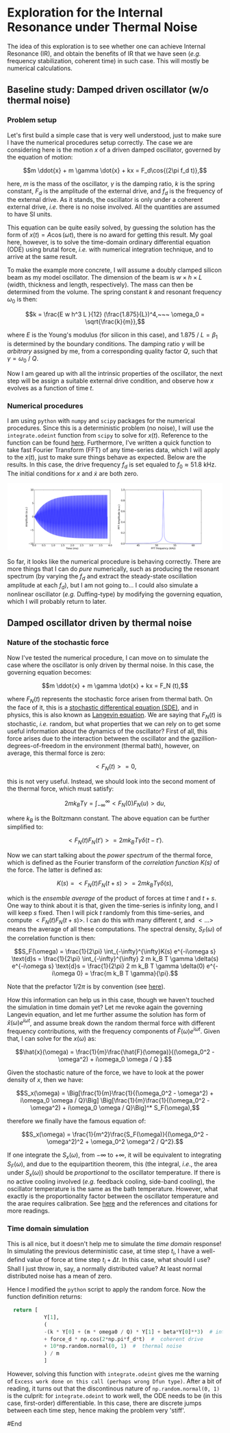 # Exploration for the Internal Resonance under Thermal Noise
The idea of this exploration is to see whether one can achieve Internal Resonance (IR), and obtain the benefits of IR that we have seen (*e.g.* frequency stabilization, coherent time) in such case. This will mostly be numerical calculations. 

## Baseline study: Damped driven oscillator (w/o thermal noise)
### Problem setup
Let's first build a simple case that is very well understood, just to make sure I have the numerical procedures setup correctly. The case we are considering here is the motion $x$ of a driven damped oscillator, governed by the equation of motion:

$$m \ddot{x} + m \gamma \dot{x} + kx = F_d\cos{(2\pi f_d t)},$$

here, $m$ is the mass of the oscillator, $\gamma$ is the damping ratio, $k$ is the spring constant, $F_d$ is the amplitude of the external drive, and $f_d$ is the frequency of the external drive. As it stands, the oscillator is only under a coherent external drive, *i.e.* there is no noise involved. All the quantities are assumed to have SI units. 

This equation can be quite easily solved, by guessing the solution has the form of $x(t) = A \cos{(\omega t)}$, there is no award for getting this result. My goal here, however, is to solve the time-domain ordinary differential equation (ODE) using brutal force, *i.e.* with numerical integration technique, and to arrive at the same result. 

To make the example more concrete, I will assume a doubly clamped silicon beam as my model oscillator. The dimension of the beam is $w \times h \times L$ (width, thickness and length, respectively). The mass can then be determined from the volume. The spring constant $k$ and resonant frequency $\omega_0$ is then:

$$k = \frac{E w h^3 L }{12} (\frac{1.875}{L})^4,~~~
\omega_0 = \sqrt{\frac{k}{m}},$$

where $E$ is the Young's modulus (for silicon in this case), and $1.875~/~L = \beta_1$ is determined by the boundary conditions. The damping ratio $\gamma$ will be *arbitrary* assigned by me, from a corresponding quality factor $Q$, such that $\gamma = \omega_0~/~Q$. 

Now I am geared up with all the intrinsic properties of the oscillator, the next step will be assign a suitable external drive condition, and observe how $x$ evolves as a function of time $t$.  

### Numerical procedures
I am using `python` with `numpy` and `scipy` packages for the numerical procedures. Since this is a deterministic problem (no noise), I will use the `integrate.odeint` function from `scipy` to solve for $x(t)$. Reference to the function can be found [here](https://docs.scipy.org/doc/scipy/reference/generated/scipy.integrate.odeint.html). Furthermore, I've written a quick function to take fast Fourier Transform (FFT) of any time-series data, which I will apply to the $x(t)$, just to make sure things behave as expected. Below are the results. In this case, the drive frequency $f_d$ is set equaled to $f_0 \approx 51.8$ kHz. The initial conditions for $x$ and $\dot{x}$ are both zero.

![alt text](figure_1.png "Baseline")

So far, it looks like the numerical procedure is behaving correctly. There are more things that I can do *pure* numerically, such as producing the resonant spectrum (by varying the $f_d$ and extract the steady-state oscillation amplitude at each $f_d$), but I am not going to... I could also simulate a nonlinear oscillator (*e.g.* Duffing-type) by modifying the governing equation, which I will probably return to later. 

## Damped oscillator driven by thermal noise
### Nature of the stochastic force
Now I've tested the numerical procedure, I can move on to simulate the case where the oscillator is only driven by thermal noise. In this case, the governing equation becomes: 

$$m \ddot{x} + m \gamma \dot{x} + kx = F_N (t),$$

where $F_N(t)$ represents the stochastic force arisen from thermal bath. On the face of it, this is a [stochastic differentical equation (SDE)](https://en.wikipedia.org/wiki/Stochastic_differential_equation), and in physics, this is also known as [Langevin equation](https://en.wikipedia.org/wiki/Langevin_dynamics). We are saying that $F_N(t)$ is stochastic, *i.e.* random, but what properties that we can rely on to get some useful information about the dynamics of the oscillator? First of all, this force arises due to the interaction between the oscillator and the gazillion-degrees-of-freedom in the environment (thermal bath), however, on average, this thermal force is zero:

$$<F_N(t)> = 0,$$

this is not very useful. Instead, we should look into the second moment of the thermal force, which must satisfy:

$$2 m k_B T \gamma = \int_{-\infty}^{\infty}<F_N(0)F_N(u)> \text{d}u,$$

where $k_B$ is the Boltzmann constant. The above equation can be further simplified to:

$$<F_N(t)F_N(t')> = 2 m k_B T \gamma \delta(t-t').$$

Now we can start talking about the *power spectrum* of the thermal force, which is defined as the Fourier transform of the *correlation function K(s)* of the force. The latter is defined as:

$$K(s) = <F_N(t)F_N(t+s)> =  2 m k_B T \gamma \delta(s),$$

which is the *ensemble average* of the product of forces at time $t$ and $t+s$. One way to think about it is that, given the time-series is infinity long, and I will keep $s$ fixed. Then I will pick $t$ randomly from this time-series, and compute $<F_N(t)F_N(t+s)>$. I can do this with many different $t$, and $<...>$ means the average of all these computations. The spectral density, $S_F(\omega)$ of the correlation function is then:

$$S_F(\omega) = \frac{1}{2\pi} \int_{-\infty}^{\infty}K(s) e^{-i\omega s} \text{d}s
= \frac{1}{2\pi} \int_{-\infty}^{\infty} 2 m k_B T \gamma \delta(s) e^{-i\omega s} \text{d}s
= \frac{1}{2\pi} 2 m k_B T \gamma \delta(0) e^{-i\omega 0}
= \frac{m k_B T \gamma}{\pi}.$$

Note that the prefactor $1/2\pi$ is by convention (see [here](https://en.wikipedia.org/wiki/Fourier_transform#Other_conventions)). 

How this information can help us in this case, though we haven't touched the simulation in time domain yet? Let me revoke again the governing Langevin equation, and let me further assume the solution has form of $\hat{x}(\omega) e^{i\omega t}$, and assume break down the random thermal force with different frequency contributions, with the frequency components of $\hat{F}(\omega)e^{i\omega t}$. Given that, I can solve for the $x(\omega)$ as:

$$\hat{x}(\omega) = \frac{1}{m}\frac{\hat{F}(\omega)}{(\omega_0^2 - \omega^2) + i\omega_0 \omega / Q }.$$

Given the stochastic nature of the force, we have to look at the power density of $x$, then we have:

$$S_x(\omega) = \Big[\frac{1}{m}\frac{1}{(\omega_0^2 - \omega^2) + i\omega_0 \omega / Q}\Big]
\Big[\frac{1}{m}\frac{1}{(\omega_0^2 - \omega^2) + i\omega_0 \omega / Q}\Big]^* S_F(\omega),$$

therefore we finally have the famous equation of:

$$S_x(\omega) = \frac{1}{m^2}\frac{S_F(\omega)}{(\omega_0^2 - \omega^2)^2 + \omega_0^2 \omega^2 / Q^2}.$$

If one integrate the $S_x(\omega)$, from $-\infty$ to $+\infty$, it will be equivalent to integrating $S_F(\omega)$, and due to the equipartition theorem, this (the integral, $i.e.$, the area under $S_x(\omega)$) should be *proportional* to the oscillator temperature. If there is no active cooling involved ($e.g.$ feedback cooling, side-band cooling), the oscillator temperature is the same as the bath temperature. However, what exactly is the proportionality factor between the oscillator temperature and the arae requires calibration. See [here](https://journals.aps.org/prl/pdf/10.1103/PhysRevLett.101.197203) and the references and citations for more readings. 

### Time domain simulation
This is all nice, but it doesn't help me to simulate the *time domain* response! In simulating the previous deterministic case, at time step $t_i$, I have a well-defind value of force at time step $t_i + \Delta t$. In this case, what should I use? Shall I just throw in, say, a normally distributed value? At least normal distributed noise has a mean of zero. 

Hence I modified the `python` script to apply the random force. Now the function definition returns:

~~~python
  return [
            Y[1], 
            (
            -(k * Y[0] + (m * omega0 / Q) * Y[1] + beta*Y[0]**3)  # internal dynamic 
            + force_d * np.cos(2*np.pi*f_d*t)  #  coherent drive
            + 10*np.random.normal(0, 1)  #  thermal noise
            ) / m           
            ]
~~~	

However, solving this function with `integrate.odeint` gives me the warning of `Excess work done on this call (perhaps wrong Dfun type)`. After a bit of reading, it turns out that the discontinous nature of `np.random.normal(0, 1)` is the culprit: for `integrate.odeint` to work well, the ODE needs to be (in this case, first-order) differentiable. In this case, there are discrete jumps between each time step, hence making the problem very 'stiff'. 









































#End